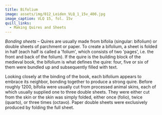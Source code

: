 ```yaml
---
title: Bifolium
image: assets/img/012_Leiden_VLQ_1_15v_400.jpg
image_caption: VLQ 15, fol. 15v
quill_links:
  - Making Quires and Sheets
---
```


*Bonding sheets* –
Quires are usually made from bifolia (singular: bifolium) or double
sheets of parchment or paper. To create a bifolium, a sheet is folded in
half (each half is called a 'folium', which consists of two 'pages',
i.e. the front and back of the folium). If the quire is the building
block of the medieval book, the bifolium is what defines the quire:
four, five or six of them were bundled up and subsequently filled with
text.

Looking closely at the binding of the book, each bifolium appears to
embrace its neighbor, bonding together to produce a strong quire. Before
roughly 1200, bifolia were usually cut from processed animal skins, each
of which usually supplied one to three double sheets. They were either
cut from the skin or the skin was simply folded, either once (folio),
twice (quarto), or three times (octavo). Paper double sheets were
exclusively produced by folding the full sheet.
